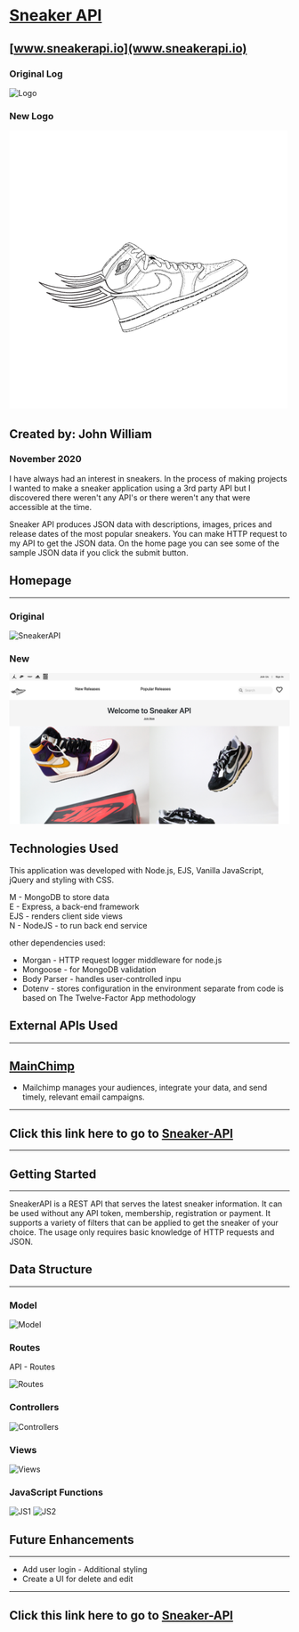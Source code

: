 # [Sneaker API](https://sneaker-api-htx.herokuapp.com/)
## [www.sneakerapi.io](www.sneakerapi.io)
### Original Log
![Logo](https://i.imgur.com/or5BPQK.png?1)
### New Logo
![Logo](public/images/logo.png)


## Created by: John William

### November 2020

<!-- Link to the project via heroku -->
I have always had an interest in sneakers. In the process of making projects I wanted to make a sneaker application using a 3rd party API but I discovered there weren't any API's or there weren't any that were accessible at the time.

Sneaker API produces JSON data with descriptions, images, prices and release dates of the most popular sneakers. You can make HTTP request to my API to get the JSON data. On the home page you can see some of the sample JSON data if you click the submit button.

## Homepage 
---

### Original
![SneakerAPI](https://i.imgur.com/Ux1OJls.png)
### New
![SneakerAPI](public/images/homepage.png)



## Technologies Used

This application was developed with Node.js, EJS, Vanilla JavaScript, jQuery and styling with CSS.

M - MongoDB to store data  
E - Express, a back-end framework  
EJS - renders client side views  
N - NodeJS - to run back end service

other dependencies used:

- Morgan - HTTP request logger middleware for node.js
- Mongoose - for MongoDB validation
- Body Parser - handles user-controlled inpu
- Dotenv - stores configuration in the environment separate from code is based on The Twelve-Factor App methodology

## External APIs Used
---
## [MainChimp](https://mailchimp.com/developer/marketing/api/root/)
- Mailchimp manages your audiences, integrate your data, and send timely, relevant email campaigns.


---

## Click this link here to go to [Sneaker-API](www.sneakerapi.io)

---

## Getting Started
---

SneakerAPI is a REST API that serves the latest sneaker information. It can be used without any API token, membership, registration or payment. It supports a variety of filters that can be applied to get the sneaker of your choice. The usage only requires basic knowledge of HTTP requests and JSON.

## Data Structure
---

### Model
![Model](https://i.imgur.com/z8EM8Ck.png)

### Routes
API - Routes

![Routes](https://i.imgur.com/h8sEQ9h.png)

### Controllers 
![Controllers](https://i.imgur.com/xy7lufK.png)

### Views 
![Views](https://i.imgur.com/52sI5xW.png)

### JavaScript Functions
![JS1](https://i.imgur.com/OvIJqdt.png)
![JS2](https://i.imgur.com/UslvrNS.png)	


## Future Enhancements	
---

- Add user login 	- Additional styling
- Create a UI for delete and edit
---
## Click this link here to go to [Sneaker-API](www.sneakerapi.io)
